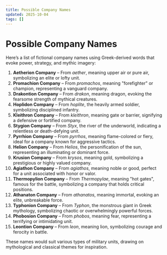 ```yaml
---
title: Possible Company Names
updated: 2025-10-04
tags: []
---
```


# Possible Company Names


Here’s a list of fictional company names using Greek-derived words that evoke power, strategy, and mythic imagery:

1. **Aetherion Company** – From *aether*, meaning upper air or pure air, symbolizing an elite or lofty unit.
2. **Promachion Company** – From *promachos*, meaning "forefighter" or champion, representing a vanguard company.
3. **Drakontion Company** – From *drakon*, meaning dragon, evoking the fearsome strength of mythical creatures.
4. **Hoplidon Company** – From *hoplite*, the heavily armed soldier, symbolizing disciplined infantry.
5. **Kleithron Company** – From *kleithron*, meaning gate or barrier, signifying a defensive or fortified company.
6. **Stygion Company** – From *Styx*, the river of the underworld, indicating a relentless or death-defying unit.
7. **Pyrrhion Company** – From *pyrrhos*, meaning flame-colored or fiery, ideal for a company known for aggressive tactics.
8. **Helion Company** – From *Helios*, the personification of the sun, representing an illuminating or dominant force.
9. **Krusion Company** – From *krysos*, meaning gold, symbolizing a prestigious or highly valued company.
10. **Agiathon Company** – From *agiathos*, meaning noble or good, perfect for a unit associated with honor or valor.
11. **Thermopylion Company** – From *Thermopylae*, meaning "hot gates", famous for the battle, symbolizing a company that holds critical positions.
12. **Athanaton Company** – From *athanatos*, meaning immortal, evoking an elite, unbreakable force.
13. **Typhonion Company** – From *Typhon*, the monstrous giant in Greek mythology, symbolizing chaotic or overwhelmingly powerful forces.
14. **Phobosion Company** – From *phobos*, meaning fear, representing a terrifying or intimidating unit.
15. **Leontion Company** – From *leon*, meaning lion, symbolizing courage and ferocity in battle.

These names would suit various types of military units, drawing on mythological and classical themes for inspiration.
